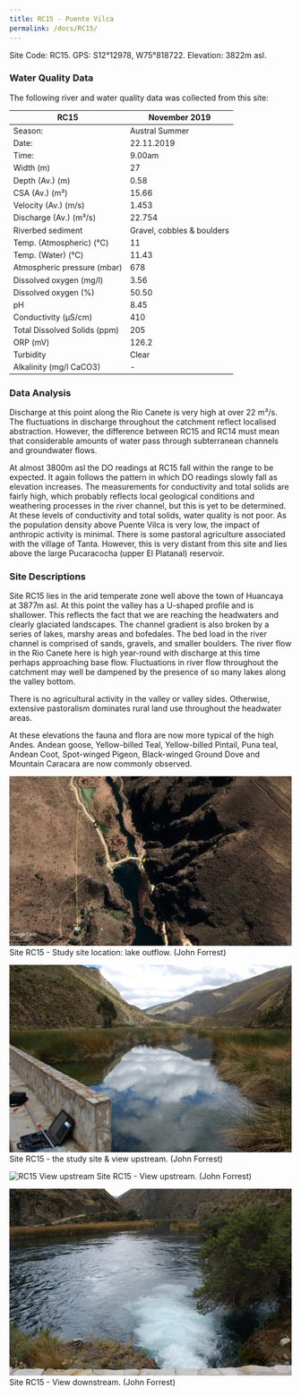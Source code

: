 ```yaml
---
title: RC15 - Puente Vilca
permalink: /docs/RC15/
---
```




Site Code: RC15.  GPS: S12°12978, W75°818722. Elevation:
3822m asl.

### Water Quality Data

The following river and water quality data was collected from this site:

| RC15                         | November 2019                 | 
|------------------------------|-------------------------------|
| Season:                      | Austral Summer                |
| Date:                        | 22.11.2019                    |
| Time:                        | 9.00am                        |
| Width (m)                    | 27                            |
| Depth (Av.) (m)              | 0.58                          |
| CSA (Av.) (m²)               | 15.66                         |
| Velocity (Av.) (m/s)         | 1.453                         |
| Discharge (Av.) (m³/s)       | 22.754                        |
| Riverbed sediment            | Gravel, cobbles & boulders    |
| Temp. (Atmospheric) (°C)     | 11                            |
| Temp. (Water) (°C)           | 11.43                         |
| Atmospheric pressure (mbar)  | 678                           |
| Dissolved oxygen (mg/l)      | 3.56                          |
| Dissolved oxygen (%)         | 50.50                         |
| pH                           | 8.45                          |
| Conductivity (µS/cm)         | 410                           |
| Total Dissolved Solids (ppm) | 205                           |
| ORP (mV)                     | 126.2                         |
| Turbidity                    | Clear                         |
| Alkalinity (mg/l CaCO3)      |   -  |

### Data Analysis
Discharge at this point along the Rio Canete is very high at over 22 m³/s. The fluctuations in discharge throughout the catchment reflect localised abstraction. However, the difference between RC15 and RC14 must mean that considerable amounts of water pass through subterranean channels and groundwater flows.

At almost 3800m asl the DO readings at RC15 fall within the range to be expected. It again follows the pattern in which DO readings slowly fall as elevation increases. The measurements for conductivity and total solids are fairly high, which probably reflects local geological conditions and weathering processes in the river channel, but this is yet to be determined. At these levels of conductivity and total solids, water quality is not poor. As the population density above Puente Vilca is very low, the impact of anthropic activity is minimal. There is some pastoral agriculture associated with the village of Tanta. However, this is very distant from this site and lies above the large Pucaracocha (upper El Platanal) reservoir.
  
### Site Descriptions
Site RC15 lies in the arid temperate zone well above the town of Huancaya at 3877m asl. At this point the valley has a U-shaped profile and is shallower. This reflects the fact that we are reaching the headwaters and clearly glaciated landscapes. The channel gradient is also broken by a series of lakes, marshy areas and bofedales. The bed load in the river channel is comprised of sands, gravels, and smaller boulders. The river flow in the Rio Canete here is high year-round with discharge at this time perhaps approaching base flow. Fluctuations in river flow throughout the catchment may well be dampened by the presence of so many lakes along the valley bottom.  

There is no agricultural activity in the valley or valley sides. Otherwise, extensive pastoralism dominates rural land use throughout the headwater areas.

At these elevations the fauna and flora are now more typical of the high Andes. Andean goose, Yellow-billed Teal, Yellow-billed Pintail, Puna teal, Andean Coot, Spot-winged Pigeon, Black-winged Ground Dove and Mountain Caracara are now commonly observed.  


![RC15 View upstream](/assets/SiteDescriptions/RC15/RC15PuenteVilca.jpg)
Site RC15 - Study site location: lake outflow. (John Forrest)


![Site RC15 - the study site & view upstream. (John Forrest)](/assets/SiteDescriptions/RC15/RC15Site&Viewupstream.jpg)
Site RC15 - the study site & view upstream. (John Forrest)


![RC15 View upstream](/assets/SiteDescriptions/RC15/RC15Viewupstream.jpg)
Site RC15 - View upstream. (John Forrest)


![image](/assets/SiteDescriptions/RC15/RC15Viewdownstream.jpg)
Site RC15 - View downstream. (John Forrest)


